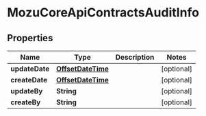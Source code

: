 
# MozuCoreApiContractsAuditInfo

## Properties
Name | Type | Description | Notes
------------ | ------------- | ------------- | -------------
**updateDate** | [**OffsetDateTime**](OffsetDateTime.md) |  |  [optional]
**createDate** | [**OffsetDateTime**](OffsetDateTime.md) |  |  [optional]
**updateBy** | **String** |  |  [optional]
**createBy** | **String** |  |  [optional]



